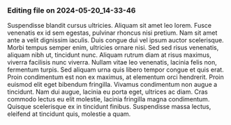

### Editing file on 2024-05-20_14-33-46

Suspendisse blandit cursus ultricies. Aliquam sit amet leo lorem. Fusce venenatis ex id sem egestas, pulvinar rhoncus nisi pretium. Nam sit amet ante a velit dignissim iaculis. Duis congue dui vel ipsum auctor scelerisque. Morbi tempus semper enim, ultricies ornare nisi. Sed sed risus venenatis, aliquam nibh ut, tincidunt nunc. Aliquam rutrum diam at risus maximus, viverra facilisis nunc viverra. Nullam vitae leo venenatis, lacinia felis non, fermentum turpis.
Sed aliquam urna quis libero tempor congue et quis erat. Proin condimentum est non ex maximus, at elementum orci hendrerit. Proin euismod elit eget bibendum fringilla. Vivamus condimentum non augue a tincidunt. Nam dui augue, lacinia eu porta eget, ultrices ac diam. Cras commodo lectus eu elit molestie, lacinia fringilla magna condimentum. Quisque scelerisque ex in tincidunt finibus. Suspendisse massa lectus, eleifend at tincidunt quis, molestie a quam.


